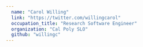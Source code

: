 ```yaml
---
  name: "Carol Willing"
  link: "https://twitter.com/willingcarol"
  occupation_title: "Research Software Engineer"
  organization: "Cal Poly SLO"
  github: "willingc"
---
```

